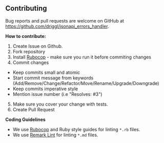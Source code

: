 ## Contributing

Bug reports and pull requests are welcome on GitHub at https://github.com/driggl/jsonapi_errors_handler.

**How to contribute:**

1. Create Issue on Github.
2. Fork repository
3. Install [Rubocop](https://github.com/rubocop-hq/rubocop) - make sure you run it before commiting changes
4. Commit changes
  - Keep commits small and atomic
  - Start commit message from keywords (Add/Remove/Change/Refactor/Move/Rename/Upgrade/Downgrade)
  - Keep commits imperative style
  - Mention issue number (i.e "Resolves: #3")
5. Make sure you cover your change with tests.
6. Create Pull Request

**Coding Guidelines**

- We use [Rubocop](https://github.com/rubocop-hq/rubocop) and Ruby style guides for linting `*.rb` files.
- We use [Remark Lint](https://github.com/remarkjs/remark-lint) for linting `*.md` files.
